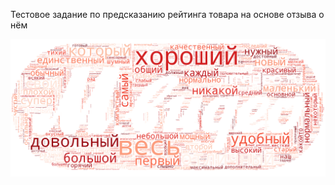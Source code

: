 Тестовое задание по предсказанию рейтинга товара на основе отзыва о нём

![](https://github.com/DmitrySerg/Mvideo/blob/master/Pictures/wordcloud.png)